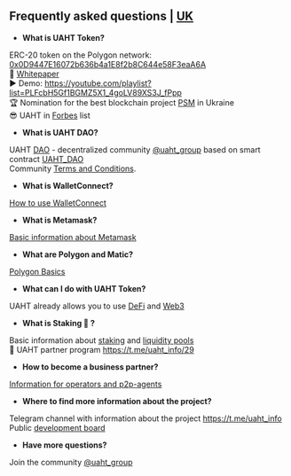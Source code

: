 ## Frequently asked questions | [UK](https://github.com/starscrowding/UAHT/blob/dev/%D0%A7%D0%B0%D0%9F%D0%B8.md)
 
+ **What is UAHT Token?**

ERC-20 token on the Polygon network: [0x0D9447E16072b636b4a1E8f2b8C644e58F3eaA6A](https://polygonscan.com/token/0x0d9447e16072b636b4a1e8f2b8c644e58f3eaa6a)\
👀 [Whitepaper](https://uaht.io/whitepaper.pdf) \
▶️ Demo: https://youtube.com/playlist?list=PLFcbH5Gf1BGMZ5X1_4goLV89XS3J_fPpp \
🏆 Nomination for the best blockchain project [PSM](https://psm7.com/) in Ukraine \
😎 UAHT in [Forbes](https://www.forbes.com/digital-assets/assets/uaht.io-uaht/) list

+ **What is UAHT DAO?**

UAHT [DAO](https://academy.binance.com/uk/articles/decentralized-autonomous-organizations-daos-explained) - decentralized community [@uaht_group](https://t.me/uaht_group) based on smart contract [UAHT_DAO](https://polygonscan.com/address/0x08b491bc7848c6af42c3882794a93d70c04e5816#code)\
Community [Terms and Conditions](https://github.com/starscrowding/UAHT#readme).

+ **What is WalletConnect?**

[How to use WalletConnect](https://academy.binance.com/en/articles/how-to-use-walletconnect)

+ **What is Metamask?**

[Basic information about Metamask](https://academy.binance.com/en/articles/how-to-use-metamask)

+ **What are Polygon and Matic?**

[Polygon Basics](https://academy.binance.com/en/articles/what-is-polygon-matic)

+ **What can I do with UAHT Token?**

UAHT already allows you to use [DeFi](https://academy.binance.com/en/articles/the-complete-beginners-guide-to-decentralized-finance-defi) and [Web3](https://academy.binance.com/en/articles/web2-vs-web3-which-is-better)

+ **What is Staking 🌱 ?**

Basic information about [staking](https://academy.binance.com/en/articles/what-is-staking) and [liquidity pools](https://academy.binance.com/en/articles/what-are-liquidity-pools-in-defi) \
🤝 UAHT partner program https://t.me/uaht_info/29

+ **How to become a business partner?**

[Information for operators and p2p-agents](https://github.com/starscrowding/UAHT/blob/dev/PARTNERSHIP.md)

+ **Where to find more information about the project?**

Telegram channel with information about the project https://t.me/uaht_info \
Public [development board](https://starscrowding.notion.site/starscrowding/UAHT-4a02f50e900d4f7f80d71c37a772edfe)

+ **Have more questions?**

Join the community [@uaht_group](https://t.me/uaht_group)
